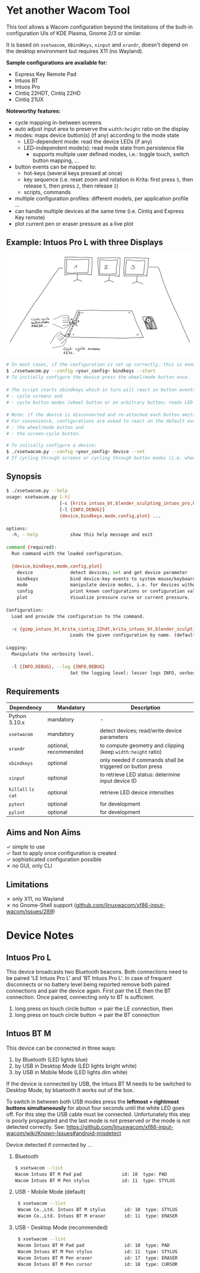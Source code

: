 # Yet another Wacom Tool

This tool allows a Wacom configuration beyond the limitations of the built-in configuration UIs of KDE Plasma, Gnome 2/3 or similar.

It is based on `xsetwacom`, `XBindKeys`, `xinput` and `xrandr`,
doesn't depend on the desktop environment but requires X11 (no Wayland).

**Sample configurations are available for:**
- Express Key Remote Pad
- Intuos BT
- Intuos Pro
- Cintiq 22HDT, Cintiq 22HD
- Cintiq 21UX 

**Noteworthy features:**

- cycle mapping in-between screens
- auto adjust input area to preserve the `width:height` ratio on the display
- modes: maps device button(s) (if any) according to the mode state
  - LED-dependent mode: read the device LEDs (if any)
  - LED-independent mode(s): read mode state from persistence file
    - supports multiple user defined modes, i.e.: toggle touch, switch button mapping, ...
- button events can be mapped to:
  - hot-keys (several keys pressed at once)
  - key sequence (i.e. reset zoom and rotation in Krita: first press `5`, then release `5`, then press `2`, then release `2`)
  - scripts, commands
- multiple configuration profiles: different models, per application profile ...
- can handle multiple devices at the same time (i.e. Cintiq and Express Key remote)
- plot current pen or eraser pressure as a live plot

## Example: Intuos Pro L with three Displays

![usage example](./img/usage-illustration.png)

```bash
# In most cases, if the configuration is set up correctly, this is enough:
$ ./xsetwacom.py --config <your_config> bindkeys --start
# To initially configure the device press the wheel/mode button once.

# The script starts xbindkeys which in turn will react on button events and trigger actions, i.e:
# - cycle screens and
# - cycle button modes (wheel button or an arbitrary button; reads LED state).

# Note: if the device is disconnected and re-attached each button emits default events. 
# For convenience, configurations are asked to react on the default events of
# - the wheel/mode button and 
# - the screen-cycle button.
```

```bash
# To initially configure a device:
$ ./xsetwacom.py --config <your_config> device --set
# If cycling through screens or cycling through button modes (i.e. wheel button) is not required this command is enough.
```

## Synopsis

```bash
$ ./xsetwacom.py --help
usage: xsetwacom.py [-h]
                    [-c {krita_intuos_bt,blender_sculpting_intuos_pro,krita_intuos_pro,mypaint_intuos_bt}]
                    [-l {INFO,DEBUG}]
                    {device,bindkeys,mode,config,plot} ...

options:
  -h, --help            show this help message and exit

command (required):
  Run command with the loaded configuration.

  {device,bindkeys,mode,config,plot}
    device              detect devices; set and get device parameter
    bindkeys            bind device-key events to system mouse/keyboard events
    mode                manipulate device modes, i.e. for devices without LED indicators
    config              print known configurations or configuration values
    plot                Visualize pressure curve or current pressure.

Configuration:
  Load and provide the configuration to the command.

  -c {gimp_intuos_bt,krita_cintiq_22hdt,krita_intuos_bt,blender_sculpting_intuos_pro,krita_express_key_remote_pad,krita_intuos_pro,mypaint_intuos_bt,blender_2d_animation_intuos_pro}, --config {gimp_intuos_bt,krita_cintiq_22hdt,krita_intuos_bt,blender_sculpting_intuos_pro,krita_express_key_remote_pad,krita_intuos_pro,mypaint_intuos_bt,blender_2d_animation_intuos_pro}
                        Loads the given configuration by name. (default: krita_intuos_pro)

Logging:
  Manipulate the verbosity level.

  -l {INFO,DEBUG}, --log {INFO,DEBUG}
                        Set the logging level: lesser logs INFO, verbose DEBUG. (default: INFO)
```

## Requirements

| Dependency           | Mandatory             | Description                                                  | 
|----------------------|-----------------------|--------------------------------------------------------------|
| Python 3.10.x        | mandatory             | -                                                            |
| `xsetwacom`          | mandatory             | detect devices; read/write device parameters                 |
| `xrandr`             | optional, recommended | to compute geometry and clipping (keep `width:height` ratio) |
| `xbindkeys`          | optional              | only needed if commands shall be triggered on button press   |
| `xinput`             | optional              | to retrieve LED status: determine input device ID            |
| `killall` `ls` `cat` | optional              | retrieve LED device intensities                              |
| `pytest`             | optional              | for development                                              |
| `pylint`             | optional              | for development                                              |

## Aims and Non Aims

✓ simple to use \
✓ fast to apply once configuration is created \
✓ sophisticated configuration possible \
✗ no GUI, only CLI

## Limitations

✗ only X11, no Wayland \
✗ no Gnome-Shell support ([github.com/linuxwacom/xf86-input-wacom/issues/289](https://github.com/linuxwacom/xf86-input-wacom/issues/289))

# Device Notes

## Intuos Pro L

This device broadcasts two Bluetooth beacons. Both connections need to be paired 'LE Intuos Pro L' and 'BT Intuos Pro L'. In case of frequent disconnects or no battery level being reported remove both
paired connections and pair the device again. First pair the LE then the BT connection. Once paired, connecting only to BT is sufficient.

1. long press on touch circle button -> pair the LE connection, then
2. long press on touch circle button -> pair the BT connection

## Intuos BT M

This device can be connected in three ways:

1. by Bluetooth (LED lights blue)
2. by USB in Desktop Mode (LED lights bright white)
3. by USB in Mobile Mode (LED lights dim white)

If the device is connected by USB, the Intuos BT M needs to be switched to Desktop Mode, by bluetooth it works out of the box.

To switch in between both USB modes press the **leftmost + rightmost buttons simultaneously** for about four seconds until the white LED goes off. For this step the USB cable must be connected.
Unfortunately this step is poorly propagated and the last mode is not preserved or the mode is not detected correctly.
See: https://github.com/linuxwacom/xf86-input-wacom/wiki/Known-Issues#android-misdetect

Device detected if connected by ...

1. Bluetooth
   ```bash
   $ xsetwacom --list
   Wacom Intuos BT M Pad pad               id: 10  type: PAD
   Wacom Intuos BT M Pen stylus            id: 11  type: STYLUS
   ```
2. USB - Mobile Mode (default)
   ```bash
    $ xsetwacom --list
    Wacom Co.,Ltd. Intuos BT M stylus       id: 10  type: STYLUS
    Wacom Co.,Ltd. Intuos BT M eraser       id: 11  type: ERASER
   ```

3. USB - Desktop Mode (recommended)
   ```bash
    $ xsetwacom --list
    Wacom Intuos BT M Pad pad               id: 10  type: PAD
    Wacom Intuos BT M Pen stylus            id: 11  type: STYLUS
    Wacom Intuos BT M Pen eraser            id: 17  type: ERASER
    Wacom Intuos BT M Pen cursor            id: 18  type: CURSOR
   ```
